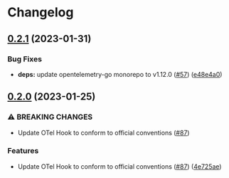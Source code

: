 # Changelog

## [0.2.1](https://github.com/open-feature/go-sdk-contrib/compare/hooks/open-telemetry/v0.2.0...hooks/open-telemetry/v0.2.1) (2023-01-31)


### Bug Fixes

* **deps:** update opentelemetry-go monorepo to v1.12.0 ([#57](https://github.com/open-feature/go-sdk-contrib/issues/57)) ([e48e4a0](https://github.com/open-feature/go-sdk-contrib/commit/e48e4a0458a38eb1a028c5c3570ceb522c7e7319))

## [0.2.0](https://github.com/open-feature/go-sdk-contrib/compare/hooks/open-telemetry-v0.1.0...hooks/open-telemetry/v0.2.0) (2023-01-25)


### ⚠ BREAKING CHANGES

* Update OTel Hook to conform to official conventions ([#87](https://github.com/open-feature/go-sdk-contrib/issues/87))

### Features

* Update OTel Hook to conform to official conventions ([#87](https://github.com/open-feature/go-sdk-contrib/issues/87)) ([4e725ae](https://github.com/open-feature/go-sdk-contrib/commit/4e725ae4ebd80a95f617b64490f7a57ce2441fa5))
